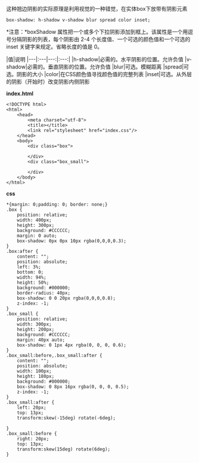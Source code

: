 
这种翘边阴影的实际原理是利用视觉的一种错觉，在实体box下放带有阴影元素

 `box-shadow: h-shadow v-shadow blur spread color inset;`

 *注意：*boxShadow 属性把一个或多个下拉阴影添加到框上。该属性是一个用逗号分隔阴影的列表，每个阴影由 2-4 个长度值、一个可选的颜色值和一个可选的 inset 关键字来规定。省略长度的值是 0。

|值|说明
|---|:---|---:|:---:|
|h-shadow|必需的。水平阴影的位置。允许负值
|v-shadow|必需的。垂直阴影的位置。允许负值
|blur|可选。模糊距离
|spread|可选。阴影的大小
|color|在CSS颜色值寻找颜色值的完整列表
|inset|可选。从外层的阴影（开始时）改变阴影内侧阴影

**index.html**

    <!DOCTYPE html>
    <html>
        <head>
            <meta charset="utf-8">
            <title></title>
            <link rel="stylesheet" href="index.css"/>
        </head>
        <body>
            <div class="box">
                
            </div>
            <div class="box_small">
                
            </div>
        </body>
    </html>

**css**

    *{margin: 0;padding: 0; border: none;}
    .box {
        position: relative;
        width: 400px;
        height: 300px;
        background: #CCCCCC;
        margin: 0 auto;
        box-shadow: 0px 0px 10px rgba(0,0,0,0.3);
    }
    .box:after {
        content: "";
        position: absolute;
        left: 3%;
        bottom: 0;
        width: 94%;
        height: 50%;
        background: #000000;
        border-radius: 40px;
        box-shadow: 0 0 20px rgba(0,0,0,0.8);
        z-index: -1;
    }
    .box_small {
        position: relative;
        width: 300px;
        height: 200px;
        background: #CCCCCC;
        margin: 40px auto;
        box-shadow: 0 1px 4px rgba(0, 0, 0, 0.6);
    }
    .box_small:before,.box_small:after {
        content: "";
        position: absolute;
        width: 100px;
        height: 180px;
        background: #000000;
        box-shadow: 0 8px 16px rgba(0, 0, 0, 0.5);
        z-index: -1;
    }
    .box_small:after {
        left: 20px;
        top: 13px;
        transform:skew(-15deg) rotate(-6deg);
        
    }
    .box_small:before {
        right: 20px;
        top: 13px;
        transform:skew(15deg) rotate(6deg);
    }



